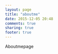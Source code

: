 ```yaml
---
layout: page
title: "aboutme"
date: 2015-12-05 20:48
comments: true
sharing: true
footer: true
---
```


Aboutmepage